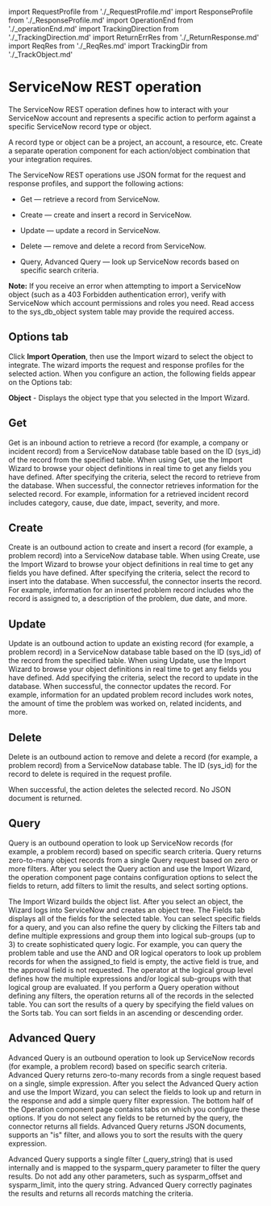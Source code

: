 import RequestProfile from './_RequestProfile.md'
import ResponseProfile from './_ResponseProfile.md'
import OperationEnd from './_operationEnd.md'
import TrackingDirection from './_TrackingDirection.md'
import ReturnErrRes from './_ReturnResponse.md'
import ReqRes from './_ReqRes.md'
import TrackingDir from './_TrackObject.md'

# ServiceNow REST operation

<head>
  <meta name="guidename" content="Integration"/>
  <meta name="context" content="GUID-4d74d6eb-83f1-4921-8d27-813b35ac7843"/>
</head>


The ServiceNow REST operation defines how to interact with your ServiceNow account and represents a specific action to perform against a specific ServiceNow record type or object.

A record type or object can be a project, an account, a resource, etc. Create a separate operation component for each action/object combination that your integration requires.

The ServiceNow REST operations use JSON format for the request and response profiles, and support the following actions:

-   Get — retrieve a record from ServiceNow.

-   Create — create and insert a record in ServiceNow.

-   Update — update a record in ServiceNow.

-   Delete — remove and delete a record from ServiceNow.

-   Query, Advanced Query — look up ServiceNow records based on specific search criteria.


**Note:** If you receive an error when attempting to import a ServiceNow object \(such as a 403 Forbidden authentication error\), verify with ServiceNow which account permissions and roles you need. Read access to the sys\_db\_object system table may provide the required access.

## Options tab 

Click **Import Operation**, then use the Import wizard to select the object to integrate. The wizard imports the request and response profiles for the selected action. When you configure an action, the following fields appear on the Options tab:




**Object** - 
 Displays the object type that you selected in the Import Wizard.

<TrackingDirection />

<RequestProfile />

<ResponseProfile />

<ReturnErrRes />

## Get 

Get is an inbound action to retrieve a record \(for example, a company or incident record\) from a ServiceNow database table based on the ID \(sys\_id\) of the record from the specified table. When using Get, use the Import Wizard to browse your object definitions in real time to get any fields you have defined. After specifying the criteria, select the record to retrieve from the database. When successful, the connector retrieves information for the selected record. For example, information for a retrieved incident record includes category, cause, due date, impact, severity, and more.

## Create 

Create is an outbound action to create and insert a record \(for example, a problem record\) into a ServiceNow database table. When using Create, use the Import Wizard to browse your object definitions in real time to get any fields you have defined. After specifying the criteria, select the record to insert into the database. When successful, the connector inserts the record. For example, information for an inserted problem record includes who the record is assigned to, a description of the problem, due date, and more.

## Update 

Update is an outbound action to update an existing record \(for example, a problem record\) in a ServiceNow database table based on the ID \(sys\_id\) of the record from the specified table. When using Update, use the Import Wizard to browse your object definitions in real time to get any fields you have defined. Add specifying the criteria, select the record to update in the database. When successful, the connector updates the record. For example, information for an updated problem record includes work notes, the amount of time the problem was worked on, related incidents, and more.

## Delete 

Delete is an outbound action to remove and delete a record \(for example, a problem record\) from a ServiceNow database table. The ID \(sys\_id\) for the record to delete is required in the request profile.

When successful, the action deletes the selected record. No JSON document is returned.

## Query 

Query is an outbound operation to look up ServiceNow records \(for example, a problem record\) based on specific search criteria. Query returns zero-to-many object records from a single Query request based on zero or more filters. After you select the Query action and use the Import Wizard, the operation component page contains configuration options to select the fields to return, add filters to limit the results, and select sorting options.

The Import Wizard builds the object list. After you select an object, the Wizard logs into ServiceNow and creates an object tree. The Fields tab displays all of the fields for the selected table. You can select specific fields for a query, and you can also refine the query by clicking the Filters tab and define multiple expressions and group them into logical sub-groups \(up to 3\) to create sophisticated query logic. For example, you can query the problem table and use the AND and OR logical operators to look up problem records for when the assigned\_to field is empty, the active field is true, and the approval field is not requested. The operator at the logical group level defines how the multiple expressions and/or logical sub-groups with that logical group are evaluated. If you perform a Query operation without defining any filters, the operation returns all of the records in the selected table. You can sort the results of a query by specifying the field values on the Sorts tab. You can sort fields in an ascending or descending order.

## Advanced Query 

Advanced Query is an outbound operation to look up ServiceNow records \(for example, a problem record\) based on specific search criteria. Advanced Query returns zero-to-many records from a single request based on a single, simple expression. After you select the Advanced Query action and use the Import Wizard, you can select the fields to look up and return in the response and add a simple query filter expression. The bottom half of the Operation component page contains tabs on which you configure these options. If you do not select any fields to be returned by the query, the connector returns all fields. Advanced Query returns JSON documents, supports an "is" filter, and allows you to sort the results with the query expression.

Advanced Query supports a single filter \(\_query\_string\) that is used internally and is mapped to the sysparm\_query parameter to filter the query results. Do not add any other parameters, such as sysparm\_offset and sysparm\_limit, into the query string. Advanced Query correctly paginates the results and returns all records matching the criteria.

<OperationEnd />